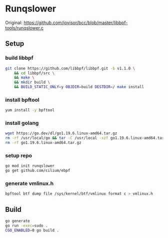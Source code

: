 Runqslower
=======================

Original: https://github.com/iovisor/bcc/blob/master/libbpf-tools/runqslower.c



Setup
-------------

### build libbpf
```sh
git clone https://github.com/libbpf/libbpf.git -b v1.1.0 \
    && cd libbpf/src \
    && make \
    && mkdir build \
    && BUILD_STATIC_ONLY=y OBJDIR=build DESTDIR=/ make install
```

### install bpftool
```sh
yum install -y bpftool
```


### install golang
```sh
wget https://go.dev/dl/go1.19.6.linux-amd64.tar.gz
rm -rf /usr/local/go && tar -C /usr/local -xzf go1.19.6.linux-amd64.tar.gz
rm -rf go1.19.6.linux-amd64.tar.gz
```


### setup repo
```sh
go mod init runqslower
go get github.com/cilium/ebpf
```

### generate vmlinux.h
```sh
bpftool btf dump file /sys/kernel/btf/vmlinux format c > vmlinux.h
```


Build
------------------

```sh
go generate
go run -exec=sudo .
CGO_ENABLED=0 go build .
```